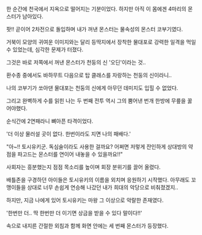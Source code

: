 한 순간에 천국에서 지옥으로 떨어지는 기분이었다. 하지만 아직 이 몸에겐 4마리의 몬스터가 남아있다.

팟!! 곧이어 2차전으로 돌입하며 내가 꺼낸 몬스터는 물속성의 몬스터 코부기였다.

거북이 모양의 귀여운 이미지와는 달리 등딱지에서 장착한 물대포로 강력한 일격을 먹일 수 있었는데, 심각한 문제가 터졌다.

그것은 바로 저쪽에서 꺼낸 몬스터가 천둥의 신 '오딘'이라는 것..

환수종 중에서도 바하무트 다음으로 탑 클래스를 자랑하는 천둥의 신이라니..

나의 코부기가 쏘아댄 물대포는 천둥의 신에게 아무던 데미지도 입힐 수 없었다.

그리고 완벽하게 수를 읽힌 나는 두 번째 전투 역시 그의 뿜어낸 번개 한방에 무릎을 꿇어야했다.

순식간에 2연패라니 뼈아픈 타격이었다.

'더 이상 물러설 곳이 없다. 한번이라도 지면 나의 패배다.'

"아~!! 토시유키군. 독심술이라도 사용한 걸까요? 어쩌면 저렇게 잔인하게 상대방의 약점을 파고드는 몬스터를 연이어 내놓을 수 있을까요!!"

사회자는 흥분했는지 점점 목소리를 높이며 회장 분위기를 끌어 올렸다.

배틀존을 구경하던 아이들은 토시유키의 이름을 외치며 응원하기 시작했다. 아무래도 꼬맹이들을 상대로 너무 손쉽게 연승해 나갔던 내가 희대의 악당으로 비춰졌겠지..

하지만, 지금 나에게 있어 토시유키는 마왕 그 이상으로 악랄한 존재였다.

'한번만 더.. 딱 한번만 더 이기면 상금을 받을 수 있다 말이다!!'

속으로 내지른 간절한 외침과 함께 화면 안에는 세 번째 몬스터가 등장했다.